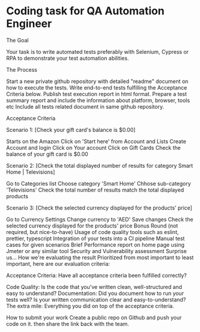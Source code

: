 # Coding task for QA Automation Engineer
The Goal

Your task is to write automated tests preferably with Selenium, Cypress or RPA to demonstrate your test automation abilities.

The Process

Start a new private github repository with detailed "readme" document on how to execute the tests.
Write end-to-end tests fulfilling the Acceptance Criteria below.
Publish test execution report in html format.
Prepare a test summary report and include the information about platform, browser, tools etc
Include all tests related document in same github repository.

Acceptance Criteria

Scenario 1: [Check your gift card's balance is $0.00]

Starts on the Amazon
Click on 'Start here' from Account and Lists
Create Account and login
Click on Your account
Click on Gift Cards
Check the balance of your gift card is $0.00

Scenario 2: [Check the total displayed number of results for category Smart Home | Televisions]

Go to Categories list
Choose category 'Smart Home'
Chhose sub-category 'Televisions'
Check the total number of results match the total displayed products

Scenario 3: [Check the selected currency displayed for the products' price]

Go to Currency Settings
Change currency to 'AED'
Save changes
Check the selected currency displayed for the products' price
Bonus Round (not required, but nice-to-have)
Usage of code quality tools such as eslint, prettier, typescript
Integration of your tests into a CI pipeline
Manual test cases for given scenarios
Brief Performance report on home page using Jmeter or any similar tool
Security and Vulnerability assessment
Surprise us…
How we're evaluating the result
Prioritized from most important to least important, here are our evaluation criteria:

Acceptance Criteria: Have all acceptance criteria been fulfilled correctly?

Code Quality: Is the code that you've written clean, well-structured and easy to understand?
Documentation: Did you document how to run your tests well? Is your written communication clear and easy-to-understand?
The extra mile: Everything you did on top of the acceptance criteria.

How to submit your work
Create a public repo on Github and push your code on it. then share the link back with the team.
